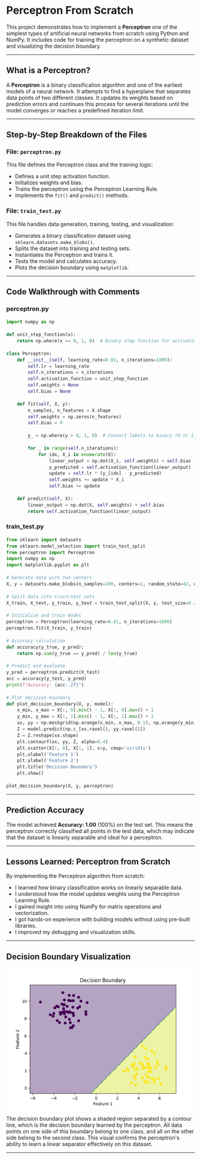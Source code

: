 # Perceptron From Scratch

This project demonstrates how to implement a **Perceptron** one of the simplest types of artificial neural networks from scratch using Python and NumPy. It includes code for training the perceptron on a synthetic dataset and visualizing the decision boundary.

---

## What is a Perceptron?

A **Perceptron** is a binary classification algorithm and one of the earliest models of a neural network. It attempts to find a hyperplane that separates data points of two different classes. It updates its weights based on prediction errors and continues this process for several iterations until the model converges or reaches a predefined iteration limit.

---

## Step-by-Step Breakdown of the Files

### File: `perceptron.py`

This file defines the Perceptron class and the training logic:

* Defines a unit step activation function.
* Initializes weights and bias.
* Trains the perceptron using the Perceptron Learning Rule.
* Implements the `fit()` and `predict()` methods.

### File: `train_test.py`

This file handles data generation, training, testing, and visualization:

* Generates a binary classification dataset using `sklearn.datasets.make_blobs()`.
* Splits the dataset into training and testing sets.
* Instantiates the Perceptron and trains it.
* Tests the model and calculates accuracy.
* Plots the decision boundary using `matplotlib`.

---

## Code Walkthrough with Comments

### perceptron.py

```python
import numpy as np

def unit_step_function(x):
    return np.where(x >= 0, 1, 0)  # Binary step function for activation

class Perceptron:
    def __init__(self, learning_rate=0.01, n_iterations=1000):
        self.lr = learning_rate
        self.n_iterations = n_iterations
        self.activation_function = unit_step_function
        self.weights = None
        self.bias = None

    def fit(self, X, y):
        n_samples, n_features = X.shape
        self.weights = np.zeros(n_features)
        self.bias = 0

        y_ = np.where(y > 0, 1, 0)  # Convert labels to binary (0 or 1)

        for _ in range(self.n_iterations):
            for idx, X_i in enumerate(X):
                linear_output = np.dot(X_i, self.weights) + self.bias
                y_predicted = self.activation_function(linear_output)
                update = self.lr * (y_[idx] - y_predicted)
                self.weights += update * X_i
                self.bias += update

    def predict(self, X):
        linear_output = np.dot(X, self.weights) + self.bias
        return self.activation_function(linear_output)
```

### train\_test.py

```python
from sklearn import datasets
from sklearn.model_selection import train_test_split
from perceptron import Perceptron
import numpy as np
import matplotlib.pyplot as plt

# Generate data with two centers
X, y = datasets.make_blobs(n_samples=100, centers=2, random_state=42, cluster_std=1.05)

# Split data into train/test sets
X_train, X_test, y_train, y_test = train_test_split(X, y, test_size=0.2, random_state=42)

# Initialize and train model
perceptron = Perceptron(learning_rate=0.01, n_iterations=1000)
perceptron.fit(X_train, y_train)

# Accuracy calculation
def accuracy(y_true, y_pred):
    return np.sum(y_true == y_pred) / len(y_true)

# Predict and evaluate
y_pred = perceptron.predict(X_test)
acc = accuracy(y_test, y_pred)
print(f"Accuracy: {acc:.2f}")

# Plot decision boundary
def plot_decision_boundary(X, y, model):
    x_min, x_max = X[:, 0].min() - 1, X[:, 0].max() + 1
    y_min, y_max = X[:, 1].min() - 1, X[:, 1].max() + 1
    xx, yy = np.meshgrid(np.arange(x_min, x_max, 0.1), np.arange(y_min, y_max, 0.1))
    Z = model.predict(np.c_[xx.ravel(), yy.ravel()])
    Z = Z.reshape(xx.shape)
    plt.contourf(xx, yy, Z, alpha=0.4)
    plt.scatter(X[:, 0], X[:, 1], c=y, cmap='viridis')
    plt.xlabel('Feature 1')
    plt.ylabel('Feature 2')
    plt.title('Decision Boundary')
    plt.show()

plot_decision_boundary(X, y, perceptron)
```

---

## Prediction Accuracy

The model achieved **Accuracy: 1.00** (100%) on the test set. This means the perceptron correctly classified all points in the test data, which may indicate that the dataset is linearly separable and ideal for a perceptron.

---


## Lessons Learned: Perceptron from Scratch

By implementing the Perceptron algorithm from scratch:

* I learned how binary classification works on linearly separable data.
* I understood how the model updates weights using the Perceptron Learning Rule.
* I gained insight into using NumPy for matrix operations and vectorization.
* I got hands-on experience with building models without using pre-built libraries.
* I improved my debugging and visualization skills.

---

## Decision Boundary Visualization

![Perceptron Decision Boundary](./decision_boundary.png)

The decision boundary plot shows a shaded region separated by a contour line, which is the decision boundary learned by the perceptron. All data points on one side of this boundary belong to one class, and all on the other side belong to the second class. This visual confirms the perceptron's ability to learn a linear separator effectively on this dataset.

---

